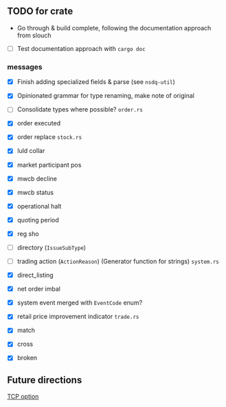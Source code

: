 
## TODO for crate
- Go through & build complete, following the documentation approach from slouch
- [ ] Test documentation approach with `cargo doc`

### messages
- [x] Finish adding specialized fields & parse (see `nsdq-util`)
- [x] Opinionated grammar for type renaming, make note of original
- [ ] Consolidate types where possible?
`order.rs`
- [x] order executed
- [x] order replace
`stock.rs`
- [x] luld collar
- [x] market participant pos
- [x] mwcb decline
- [x] mwcb status
- [x] operational halt
- [x] quoting period
- [x] reg sho
- [ ] directory (`IssueSubType`)
- [ ] trading action (`ActionReason`) (Generator function for strings)
`system.rs`
- [x] direct_listing
- [x] net order imbal
- [x] system event merged with `EventCode` enum?
- [x] retail price improvement indicator
`trade.rs`
- [x] match
- [x] cross
- [x] broken


## Future directions
[TCP option](https://www.nasdaqtrader.com/content/technicalsupport/specifications/dataproducts/itchcompression.pdf)



